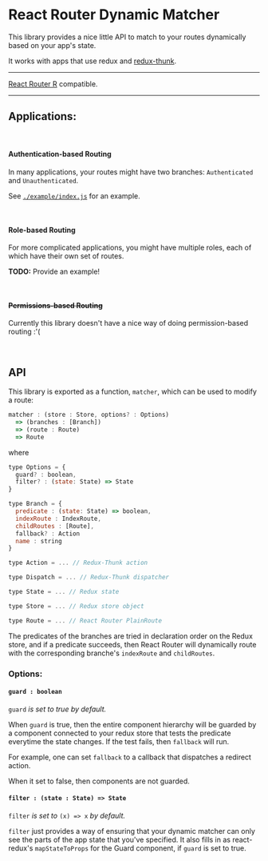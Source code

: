 # React Router Dynamic Matcher

This library provides a nice little API to match to your routes dynamically based on your app's state. 

It works with apps that use redux and [redux-thunk](https://github.com/gaearon/redux-thunk).

---

[React Router R](https://github.com/sleexyz/react-router-r) compatible.

---

## Applications:

</br>

#### Authentication-based Routing
In many applications, your routes might have two branches: `Authenticated` and `Unauthenticated`.


See [`./example/index.js`](./example/index.js) for an example.

</br>

#### Role-based Routing
For more complicated applications, you might have multiple roles, each of which have their own set of routes.

**TODO:** Provide an example!

</br>

#### ~~Permissions-based Routing~~
Currently this library doesn't have a nice way of doing permission-based routing :'(

</br>

## API
This library is exported as a function, `matcher`, which can be used to modify a route:

```js
matcher : (store : Store, options? : Options) 
  => (branches : [Branch]) 
  => (route : Route) 
  => Route

```

where


```js
type Options = {
  guard? : boolean,
  filter? : (state: State) => State
}

type Branch = {
  predicate : (state: State) => boolean,
  indexRoute : IndexRoute,
  childRoutes : [Route],
  fallback? : Action
  name : string
}
```

```js
type Action = ... // Redux-Thunk action

type Dispatch = ... // Redux-Thunk dispatcher

type State = ... // Redux state

type Store = ... // Redux store object

type Route = ... // React Router PlainRoute

```

The predicates of the branches are tried in declaration order on the Redux store, and if a predicate succeeds, then React Router will dynamically route with the corresponding branche's `indexRoute` and `childRoutes`.

### Options:

#### `guard : boolean`

`guard` *is set to true by default.*

When `guard` is true, then the entire component hierarchy will be guarded by a component connected to your redux store that tests the predicate everytime the state changes. 
If the test fails, then `fallback` will run.

For example, one can set `fallback` to a callback that dispatches a redirect action.

When it set to false, then components are not guarded.

#### `filter : (state : State) => State`

`filter` *is set to* `(x) => x` *by default.*

`filter` just provides a way of ensuring that your dynamic matcher can only see the parts of the app state that you've specified. It also fills in as react-redux's `mapStateToProps` for the Guard component, if `guard` is set to true.
